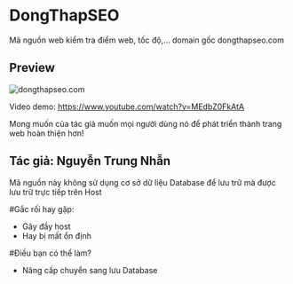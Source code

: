 # DongThapSEO
Mã nguồn web kiểm tra điểm web, tốc độ,... domain gốc dongthapseo.com

## Preview  
![dongthapseo.com](https://i.imgur.com/QycKRLX.png)

Video demo:  https://www.youtube.com/watch?v=MEdbZ0FkAtA

Mong muốn của tác giả muốn mọi người dùng nó để phát triển thành trang web hoàn thiện hơn!

## Tác giả: Nguyễn Trung Nhẫn
Mã nguồn này không sử dụng cơ sở dữ liệu Database để lưu trữ mà được lưu trữ trực tiếp trên Host

#Gắc rối hay gặp:
- Gây đầy host
- Hay bị mất ổn định

#Điều bạn có thể làm?
- Nâng cấp chuyển sang lưu Database
